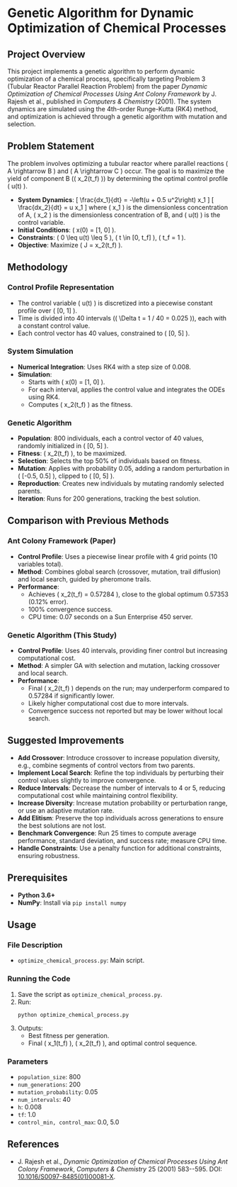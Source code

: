 # Genetic Algorithm for Dynamic Optimization of Chemical Processes

## Project Overview

This project implements a genetic algorithm to perform dynamic optimization of a chemical process, specifically targeting Problem 3 (Tubular Reactor Parallel Reaction Problem) from the paper *Dynamic Optimization of Chemical Processes Using Ant Colony Framework* by J. Rajesh et al., published in *Computers & Chemistry* (2001). The system dynamics are simulated using the 4th-order Runge-Kutta (RK4) method, and optimization is achieved through a genetic algorithm with mutation and selection.

## Problem Statement

The problem involves optimizing a tubular reactor where parallel reactions \( A \rightarrow B \) and \( A \rightarrow C \) occur. The goal is to maximize the yield of component B (\( x_2(t_f) \)) by determining the optimal control profile \( u(t) \).

- **System Dynamics**:
  \[
  \frac{dx_1}{dt} = -\left(u + 0.5 u^2\right) x_1
  \]
  \[
  \frac{dx_2}{dt} = u x_1
  \]
  where \( x_1 \) is the dimensionless concentration of A, \( x_2 \) is the dimensionless concentration of B, and \( u(t) \) is the control variable.
- **Initial Conditions**: \( x(0) = [1, 0] \).
- **Constraints**: \( 0 \leq u(t) \leq 5 \), \( t \in [0, t_f] \), \( t_f = 1 \).
- **Objective**: Maximize \( J = x_2(t_f) \).

## Methodology

### Control Profile Representation
- The control variable \( u(t) \) is discretized into a piecewise constant profile over \( [0, 1] \).
- Time is divided into 40 intervals (\( \Delta t = 1 / 40 = 0.025 \)), each with a constant control value.
- Each control vector has 40 values, constrained to \( [0, 5] \).

### System Simulation
- **Numerical Integration**: Uses RK4 with a step size of 0.008.
- **Simulation**:
  - Starts with \( x(0) = [1, 0] \).
  - For each interval, applies the control value and integrates the ODEs using RK4.
  - Computes \( x_2(t_f) \) as the fitness.

### Genetic Algorithm
- **Population**: 800 individuals, each a control vector of 40 values, randomly initialized in \( [0, 5] \).
- **Fitness**: \( x_2(t_f) \), to be maximized.
- **Selection**: Selects the top 50% of individuals based on fitness.
- **Mutation**: Applies with probability 0.05, adding a random perturbation in \( [-0.5, 0.5] \), clipped to \( [0, 5] \).
- **Reproduction**: Creates new individuals by mutating randomly selected parents.
- **Iteration**: Runs for 200 generations, tracking the best solution.

## Comparison with Previous Methods

### Ant Colony Framework (Paper)
- **Control Profile**: Uses a piecewise linear profile with 4 grid points (10 variables total).
- **Method**: Combines global search (crossover, mutation, trail diffusion) and local search, guided by pheromone trails.
- **Performance**:
  - Achieves \( x_2(t_f) = 0.57284 \), close to the global optimum 0.57353 (0.12% error).
  - 100% convergence success.
  - CPU time: 0.07 seconds on a Sun Enterprise 450 server.

### Genetic Algorithm (This Study)
- **Control Profile**: Uses 40 intervals, providing finer control but increasing computational cost.
- **Method**: A simpler GA with selection and mutation, lacking crossover and local search.
- **Performance**:
  - Final \( x_2(t_f) \) depends on the run; may underperform compared to 0.57284 if significantly lower.
  - Likely higher computational cost due to more intervals.
  - Convergence success not reported but may be lower without local search.

## Suggested Improvements

- **Add Crossover**: Introduce crossover to increase population diversity, e.g., combine segments of control vectors from two parents.
- **Implement Local Search**: Refine the top individuals by perturbing their control values slightly to improve convergence.
- **Reduce Intervals**: Decrease the number of intervals to 4 or 5, reducing computational cost while maintaining control flexibility.
- **Increase Diversity**: Increase mutation probability or perturbation range, or use an adaptive mutation rate.
- **Add Elitism**: Preserve the top individuals across generations to ensure the best solutions are not lost.
- **Benchmark Convergence**: Run 25 times to compute average performance, standard deviation, and success rate; measure CPU time.
- **Handle Constraints**: Use a penalty function for additional constraints, ensuring robustness.

## Prerequisites

- **Python 3.6+**
- **NumPy**: Install via `pip install numpy`

## Usage

### File Description
- `optimize_chemical_process.py`: Main script.

### Running the Code
1. Save the script as `optimize_chemical_process.py`.
2. Run:
   ```
   python optimize_chemical_process.py
   ```
3. Outputs:
   - Best fitness per generation.
   - Final \( x_1(t_f) \), \( x_2(t_f) \), and optimal control sequence.

### Parameters
- `population_size`: 800
- `num_generations`: 200
- `mutation_probability`: 0.05
- `num_intervals`: 40
- `h`: 0.008
- `tf`: 1.0
- `control_min, control_max`: 0.0, 5.0

## References
- J. Rajesh et al., *Dynamic Optimization of Chemical Processes Using Ant Colony Framework*, *Computers & Chemistry* 25 (2001) 583--595. DOI: [10.1016/S0097-8485(01)00081-X](https://doi.org/10.1016/S0097-8485(01)00081-X).
